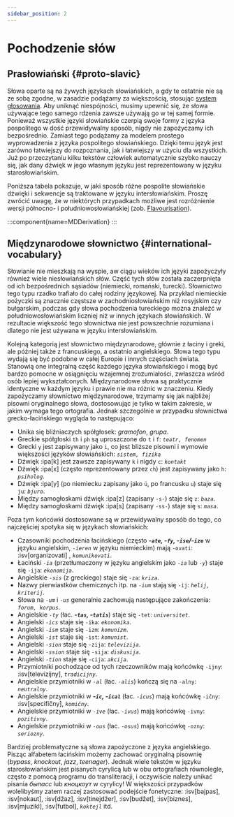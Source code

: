 ```yaml
---
sidebar_position: 2
---
```


# Pochodzenie słów

## Prasłowiański \{#proto-slavic}

Słowa oparte są na żywych językach słowiańskich, a gdy te ostatnie nie są ze sobą zgodne, w zasadzie podążamy za większością, stosując [system głosowania][1]. Aby uniknąć niespójności, musimy upewnić się, że słowa używające tego samego rdzenia zawsze używają go w tej samej formie. Ponieważ wszystkie języki słowiańskie czerpią swoje formy z języka pospolitego w dość przewidywalny sposób, nigdy nie zapożyczamy ich bezpośrednio. Zamiast tego podążamy za modelem prostego wyprowadzenia z języka pospolitego słowiańskiego. Dzięki temu język jest zarówno łatwiejszy do rozpoznania, jak i łatwiejszy w użyciu dla wszystkich. Już po przeczytaniu kilku tekstów człowiek automatycznie szybko nauczy się, jak dany dźwięk w jego własnym języku jest reprezentowany w języku starosłowiańskim.

Poniższa tabela pokazuje, w jaki sposób różne pospolite słowiańskie dźwięki i sekwencje są traktowane w języku intersłowiańskim. Proszę zwrócić uwagę, że w niektórych przypadkach możliwe jest rozróżnienie wersji północno- i południowosłowiańskiej (zob. [Flavourisation][2]).

:::component{name=MDDerivation}
:::

## Międzynarodowe słownictwo \{#international-vocabulary}

Słowianie nie mieszkają na wyspie, aw ciągu wieków ich języki zapożyczyły również wiele niesłowiańskich słów. Część tych słów została zaczerpnięta od ich bezpośrednich sąsiadów (niemiecki, romański, turecki). Słownictwo tego typu rzadko trafiało do całej rodziny językowej. Na przykład niemieckie pożyczki są znacznie częstsze w zachodniosłowiańskim niż rosyjskim czy bułgarskim, podczas gdy słowa pochodzenia tureckiego można znaleźć w południowosłowiańskim liczniej niż w innych językach słowiańskich. W rezultacie większość tego słownictwa nie jest powszechnie rozumiana i dlatego nie jest używana w języku intersłowiańskim.

Kolejną kategorią jest słownictwo międzynarodowe, głównie z łaciny i greki, ale później także z francuskiego, a ostatnio angielskiego. Słowa tego typu wydają się być podobne w całej Europie i innych częściach świata. Stanowią one integralną część każdego języka słowiańskiego i mogą być bardzo pomocne w osiągnięciu wzajemnej zrozumiałości, zwłaszcza wśród osób lepiej wykształconych. Międzynarodowe słowa są praktycznie identyczne w każdym języku i prawie nie ma różnic w znaczeniu. Kiedy zapożyczamy słownictwo międzynarodowe, trzymamy się jak najbliżej pisowni oryginalnego słowa, dostosowując je tylko w takim zakresie, w jakim wymaga tego ortografia. Jednak szczególnie w przypadku słownictwa grecko-łacińskiego wygląda to następująco:

- Unika się bliźniaczych spółgłosek: _gramofon_, _grupa_.
- Greckie spółgłoski `th` i `ph` są uproszczone do `t` i `f`: _`teatr, fenomen`_
- Grecki `y` jest zapisywany jako `i`, co jest bliższe pisowni i wymowie większości języków słowiańskich: _`sistem, fizika`_
- Dźwięk :ipa[k] jest zawsze zapisywany `k` i nigdy `c`: _`kontakt`_
- Dźwięk :ipa[x] (często reprezentowany przez `ch`) jest zapisywany jako `h`: _`psiholog`_.
- Dźwięk :ipa[y] (po niemiecku zapisany jako `ü`, po francusku `u`) staje się `ju`: _`bjuro`_.
- Między samogłoskami dźwięk :ipa[z] (zapisany `-s-`) staje się `z`: _`baza`_.
- Między samogłoskami dźwięk :ipa[s] (zapisany `-ss-`) staje się `s`: _`masa`_.

Poza tym końcówki dostosowane są w przewidywalny sposób do tego, co najczęściej spotyka się w językach słowiańskich:

- Czasowniki pochodzenia łacińskiego (często _**-`ate`, -`fy`, -`ise`/-`ize`**_ w języku angielskim, _`-ieren`_ w języku niemieckim) mają `-ovati`: :isv[organizovati] , _`komunikovati`_.
- Łaciński _`-ia`_ (przetłumaczony w języku angielskim jako _`-ia`_ lub _`-y`_) staje się `-ija`: _`ekonomija`_.
- Angielskie _`-sis`_ (z greckiego) staje się `-za`: _`kriza`_.
- Nazwy pierwiastków chemicznych itp. na _`-ium`_ stają się `-ij`: _`helij, kriterij`_.
- Słowa na _`-um`_ i _`-us`_ generalnie zachowują następujące zakończenia: _`forum, korpus`_.
- Angielskie _`-ty`_ (łac. _**-`tas`, -`tatis`**_) staje się `-tet`: _`universitet`_.
- Angielski _`-ics`_ staje się `-ika`: _`ekonomika`_.
- Angielski _`-ism`_ staje się `-izm`: _`komunizm`_.
- Angielski _`-ist`_ staje się `-ist`: _`komunist`_.
- Angielski _`-sion`_ staje się `-zija`: _`televizija`_.
- Angielski _`-ssion`_ staje się `-sija`: _`diskusija`_.
- Angielski _`-tion`_ staje się `-cija`: _`akcija`_.
- Przymiotniki pochodzące od tych rzeczowników mają końcówkę `-ijny`: :isv[televizijny], _`tradicijny`_.
- Angielskie przymiotniki w _`-al`_ (łac. _`-alis`_) kończą się na `-alny`: _`neutralny`_.
- Angielskie przymiotniki w _**-`ic`, -`ical`**_ (łac. _`-icus`_) mają końcówkę `-ičny`: :isv[specifičny], _`komičny`_.
- Angielskie przymiotniki w _`-ive`_ (łac. _`-ivus`_) mają końcówkę `-ivny`: _`pozitivny`_.
- Angielskie przymiotniki w _`-ous`_ (łac. _`-osus`_) mają końcówkę `-ozny`: _`seriozny`_.

Bardziej problematyczne są słowa zapożyczone z języka angielskiego. Pisząc alfabetem łacińskim możemy zachować oryginalną pisownię (_bypass_, _knockout_, _jazz_, _teenager_). Jednak wiele tekstów w języku starosłowiańskim jest pisanych cyrylicą lub w obu ortografiach równolegle, często z pomocą programu do transliteracji, i oczywiście należy unikać pisania _быпасс_ lub _кноцкоут_ w cyrylicy! W większości przypadków wolelibyśmy zatem raczej zastosować podejście fonetyczne: :isv[bajpas], :isv[nokaut], :isv[džaz], :isv[tinejdžer], :isv[budžet], :isv[biznes], :isv[mjuzikl], :isv[futbol], _`koktejl`_ itd.

[1]: ../introduction/design-criteria.md#vocabulary
[2]: flavourisation.md
